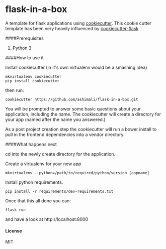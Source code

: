 flask-in-a-box
==================

A template for flask applications using [cookiecutter](https://github.com/audreyr/cookiecutter). This cookie cutter template has been very heavily influenced by [cookiecutter-flask](https://github.com/sloria/cookiecutter-flask)

####Prerequisites

1. Python 3



####How to use it

Install cookiecutter (in it's own virtualenv would be a smashing idea)
```
mkvirtualenv cookiecutter
pip install cookiecutter
```

then run:

```
cookiecutter https://github.com/ashimali/flask-in-a-box.git
```

You will be prompted to answer some basic questions about your application, including the name. The cookiecutter will create a directory for your app (named after the name you answered.)

As a post project creation step the cookiecutter will run a bower install to pull in the frontend dependencies into a vendor directory.


####What happens next

cd into the newly create directory for the application.

Create a virtualenv for your new app
```
mkvirtualenv --python=/path/to/required/python/version [appname]
```

Install python requirements.
```
pip install -r requirements/dev-requirements.txt
```

Once that this all done you can:
```
flask run
```
and have a look at http://localhost:8000


#### License
MIT

